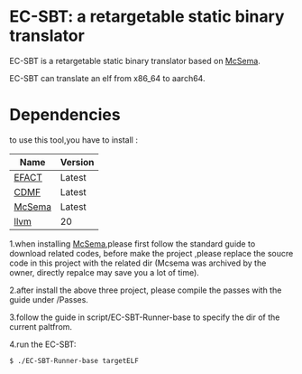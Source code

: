 # EC-SBT: a retargetable static binary translator

EC-SBT is a retargetable static binary translator based on [McSema](https://github.com/lifting-bits/mcsema).

EC-SBT can translate an elf from x86_64 to aarch64.


# Dependencies
to use this tool,you have to install :

| Name                                                       | Version |
| ---------------------------------------------------------- | ------- |
| [EFACT](https://github.com/solecnugit/EFACT)                                | Latest  |
| [CDMF](https://github.com/wuwen03/CMDF)                                | Latest   |
| [McSema](https://github.com/lifting-bits/mcsema)                            | Latest   |
| [llvm](https://github.com/llvm/llvm-project)                            | 20   |

1.when installing  [McSema](https://github.com/lifting-bits/mcsema),please first follow the standard guide to download related codes, before make the project ,please replace the soucre code in this project with the related dir (Mcsema was archived by the owner, directly repalce may save you a lot of time).

2.after install the above three project, please compile the passes with the guide under /Passes.
 
3.follow the guide in script/EC-SBT-Runner-base to  specify the dir of the current paltfrom.

4.run the EC-SBT:
```bash
$ ./EC-SBT-Runner-base targetELF
```


